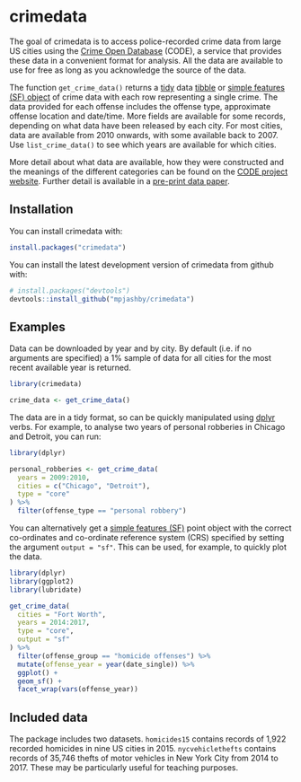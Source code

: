 crimedata
=========

The goal of crimedata is to access police-recorded crime data from large US cities using the [Crime Open Database](https://osf.io/zyaqn/) (CODE), a service that provides these data in a convenient format for analysis. All the data are available to use for free as long as you acknowledge the source of the data.

The function `get_crime_data()` returns a [tidy](https://CRAN.R-project.org/package=tidyr) data [tibble](https://CRAN.R-project.org/package=tibble) or [simple features (SF) object](https://CRAN.R-project.org/package=sf) of crime data with each row representing a single crime. The data provided for each offense includes the offense type, approximate offense location and date/time. More fields are available for some records, depending on what data have been released by each city. For most cities, data are available from 2010 onwards, with some available back to 2007. Use `list_crime_data()` to see which years are available for which cities.

More detail about what data are available, how they were constructed and the meanings of the different categories can be found on the [CODE project website](https://osf.io/zyaqn/). Further detail is available in a [pre-print data paper](https://osf.io/9y7qz).

Installation
------------

You can install crimedata with:

``` r
install.packages("crimedata")
```

You can install the latest development version of crimedata from github with:

``` r
# install.packages("devtools")
devtools::install_github("mpjashby/crimedata")
```

Examples
--------

Data can be downloaded by year and by city. By default (i.e. if no arguments are specified) a 1% sample of data for all cities for the most recent available year is returned.

``` r
library(crimedata)

crime_data <- get_crime_data()
```

The data are in a tidy format, so can be quickly manipulated using [dplyr](https://CRAN.R-project.org/package=dplyr) verbs. For example, to analyse two years of personal robberies in Chicago and Detroit, you can run:

``` r
library(dplyr)

personal_robberies <- get_crime_data(
  years = 2009:2010, 
  cities = c("Chicago", "Detroit"), 
  type = "core"
) %>% 
  filter(offense_type == "personal robbery")
```

You can alternatively get a [simple features (SF)](https://r-spatial.github.io/sf/articles/sf1.html) point object with the correct co-ordinates and co-ordinate reference system (CRS) specified by setting the argument `output = "sf"`. This can be used, for example, to quickly plot the data.

``` r
library(dplyr)
library(ggplot2)
library(lubridate)

get_crime_data(
  cities = "Fort Worth", 
  years = 2014:2017, 
  type = "core",
  output = "sf"
) %>% 
  filter(offense_group == "homicide offenses") %>% 
  mutate(offense_year = year(date_single)) %>% 
  ggplot() + 
  geom_sf() +
  facet_wrap(vars(offense_year))
```

Included data
-------------

The package includes two datasets. `homicides15` contains records of 1,922 recorded homicides in nine US cities in 2015. `nycvehiclethefts` contains records of 35,746 thefts of motor vehicles in New York City from 2014 to 2017. These may be particularly useful for teaching purposes.
